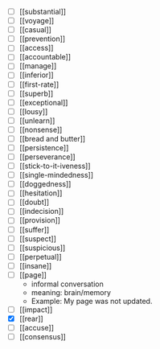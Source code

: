 - [ ] [[substantial]]
- [ ] [[voyage]]
- [ ] [[casual]]
- [ ] [[prevention]]
- [ ] [[access]]
- [ ] [[accountable]]
- [ ] [[manage]]
- [ ] [[inferior]]
- [ ] [[first-rate]]
- [ ] [[superb]]
- [ ] [[exceptional]]
- [ ] [[lousy]]
- [ ] [[unlearn]]
- [ ] [[nonsense]]
- [ ] [[bread and butter]]
- [ ] [[persistence]]
- [ ] [[perseverance]]
- [ ] [[stick-to-it-iveness]]
- [ ] [[single-mindedness]]
- [ ] [[doggedness]]
- [ ] [[hesitation]]
- [ ] [[doubt]]
- [ ] [[indecision]]
- [ ] [[provision]]
- [ ] [[suffer]]
- [ ] [[suspect]]
- [ ] [[suspicious]]
- [ ] [[perpetual]]
- [ ] [[insane]]
- [ ] [[page]]
	- informal conversation
	- meaning: brain/memory
	- Example: My page was not updated.
- [ ] [[impact]]
- [x] [[rear]]
- [ ] [[accuse]]
- [ ] [[consensus]]
